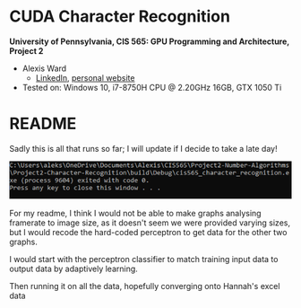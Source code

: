 CUDA Character Recognition
======================

**University of Pennsylvania, CIS 565: GPU Programming and Architecture, Project 2**

* Alexis Ward
  * [LinkedIn](https://www.linkedin.com/in/alexis-ward47/), [personal website](https://www.alexis-ward.tech/)
* Tested on: Windows 10, i7-8750H CPU @ 2.20GHz 16GB, GTX 1050 Ti 

# README

Sadly this is all that runs so far; I will update if I decide to take a late day!

![](img/recog.png)


For my readme, I think I would not be able to make graphs analysing framerate to image size, as it doesn't seem we were provided varying sizes, but I would recode the hard-coded perceptron to get data for the other two graphs.

I would start with the perceptron classifier to match training input data to output data by adaptively learning.

Then running it on all the data, hopefully converging onto Hannah's excel data